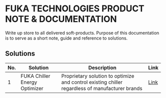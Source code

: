 # FUKA TECHNOLOGIES PRODUCT NOTE & DOCUMENTATION
Write up store to all delivered soft-products.
Purpose of this documentation is to serve as a short note, guide and reference to solutions.

## Solutions

| No. | Solution                      | Description                                                                                     | Link                                                                                                       |
| --- | ----------------------------- | ----------------------------------------------------------------------------------------------- | ---------------------------------------------------------------------------------------------------------- |
| 1   | FUKA Chiller Energy Optimizer | Proprietary solution to optimize and control existing chiller regardless of manufacturer brands | [Link](https://github.com/fukatechnologies/main/blob/main/FukaChillerEnergyOptimizer/doc/FUKAOptimizer.md) |

